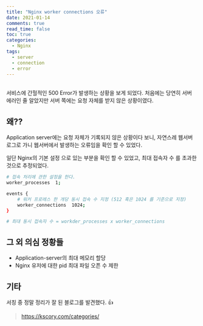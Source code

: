 ```yaml
---
title: "Nginx worker connections 오류"
date: 2021-01-14
comments: true
read_time: false
toc: true
categories:
  - Nginx
tags:
  - server
  - connection
  - error
---
```


<br>
서비스에 간헐적인 500 Error가 발생하는 상황을 보게 되었다.
처음에는 당연히 서버 에러인 줄 알았지만 서버 쪽에는 요청 자체를 받지 않은 상황이였다.

## 왜??

Application server에는 요청 자체가 기록되지 않은 상황이다 보니, 자연스레 웹서버 로그로 가니 웹서버에서 발생하는 오류임을 확인 할 수 있었다.

일단 Nginx의 기본 설정 으로 있는 부분을 확인 할 수 있었고, 최대 접속자 수 를 초과한 것으로 추정되었다.

```sh
# 접속 처리에 관한 설정을 한다.
worker_processes  1;

events {
    # 워커 프로레스 한 개당 동시 접속 수 지정 (512 혹은 1024 를 기준으로 지정)
    worker_connections  1024;
}

# 최대 동시 접속자 수 = workder_processes x worker_connections
```

## 그 외 의심 정황들

- Application-server의 최대 메모리 할당
- Nginx 유저에 대한 pid 최대 파일 오픈 수 제한

## 기타

서칭 중 정말 정리가 잘 된 블로그를 발견했다. 👍

> https://kscory.com/categories/
